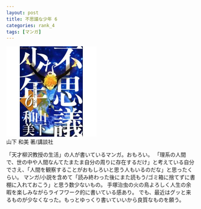 ```yaml
---
layout: post
title: 不思議な少年 6
categories: rank_4
tags: [マンガ]
---
```



<div class="book"><div class="book_image"><a href="http://www.amazon.co.jp/dp/4063726665/"><img src="/images/a_wonder_boy.jpg"></img></a></div><div class="book_info">山下 和美 著/講談社</div><div class="clear"></div></div>

「天才柳沢教授の生活」の人が書いているマンガ。おもろい。
「理系の人間で、世の中や人間なんてたまたま自分の周りに存在するだけ」と考えている自分でさえ、「人間を観察することがおもしろいと思う人もいるのだな」と思ったくらい。
マンガ/小説を含めて「読み終わった後にまた読もう/ゴミ箱に捨てずに書棚に入れておこう」と思う数少ないもの。
手塚治虫の火の鳥よろしく人生の余暇を楽しみながらライフワーク的に書いている感あり。
でも、最近はグッと来るものが少なくなった。もっとゆっくり書いていいから良質なものを願う。
